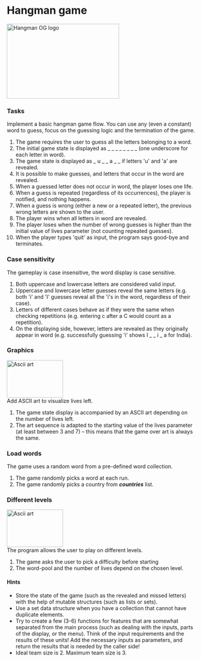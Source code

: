 # Hangman game

<!-- [//]: # (![Hang-man]&#40;Hangman_OG-logo.jpg&#41;) -->
<img src="pictures/Hangman_OG-logo.jpg" alt="Hangman OG logo" width="300" height="200"><br>
<!-- <img src="pictures/Hangman_OG-logo.jpg" alt="Hangman logo" width="300" height="200"> -->



### Tasks
Implement a basic hangman game flow. You can use any (even a constant) word to guess, focus on the guessing logic and the termination of the game.

1. The game requires the user to guess all the letters belonging to a word.
2. The initial game state is displayed as _ _ _ _ _ _ _ _ (one underscore for each letter in word).
3. The game state is displayed as _ u _ _ a _ _ if letters 'u' and 'a' are revealed.
4. It is possible to make guesses, and letters that occur in the word are revealed.
5. When a guessed letter does not occur in word, the player loses one life.
6. When a guess is repeated (regardless of its occurrences), the player is notified, and nothing happens.
7. When a guess is wrong (either a new or a repeated letter), the previous wrong letters are shown to the user.
8. The player wins when all letters in word are revealed.
9. The player loses when the number of wrong guesses is higher than the initial value of lives parameter (not counting repeated guesses).
10. When the player types 'quit' as input, the program says good-bye and terminates.

### Case sensitivity
The gameplay is case insensitive, the word display is case sensitive.

1. Both uppercase and lowercase letters are considered valid input.
2. Uppercase and lowercase letter guesses reveal the same letters (e.g. both 'i' and 'I' guesses reveal all the 'i's in the word, regardless of their case).
3. Letters of different cases behave as if they were the same when checking repetitions (e.g. entering c after a C would count as a repetition).
4. On the displaying side, however, letters are revealed as they originally appear in word (e.g. successfully guessing 'i' shows I _ _ i _ a for India).

### Graphics
<img src="pictures/ascii_art.png" alt="Ascii art" width="150" height="100">
<br>
Add ASCII art to visualize lives left.

1. The game state display is accompanied by an ASCII art depending on the number of lives left.
2. The art sequence is adapted to the starting value of the lives parameter (at least between 3 and 7) – this means that the game over art is always the same.

### Load words
The game uses a random word from a pre-defined word collection.

1. The game randomly picks a word at each run.
2. The game randomly picks a country from ***countries*** list.

### Different levels
<img src="pictures/difficulty_levels.jpg" alt="Ascii art" width="150" height="100">
<br>
The program allows the user to play on different levels.

1. The game asks the user to pick a difficulty before starting
2. The word-pool and the number of lives depend on the chosen level.


#### Hints
- Store the state of the game (such as the revealed and missed letters) with the help of mutable structures (such as lists or sets).
- Use a set data structure when you have a collection that cannot have duplicate elements.
- Try to create a few (3-6) functions for features that are somewhat separated from the main process (such as dealing with the inputs, parts of the display, or the menu). Think of the input requirements and the results of these units! Add the necessary inputs as parameters, and return the results that is needed by the caller side!
- Ideal team size is 2. Maximum team size is 3.